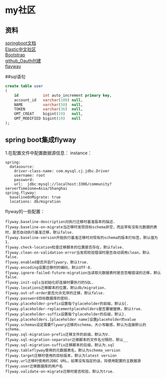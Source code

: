 # my社区
##  资料
[springboot文档](https://spring.io/guides)<br>
[Elastic中文社区](https://elasticsearch.cn/) <br>
[Bootstrap](https://v3.bootcss.com/) <br>
[github_Oauth创建](https://developer.github.com/apps/building-oauth-apps/creating-an-oauth-app/)  
[flayway](https://flywaydb.org/getstarted/firststeps/maven)

##sql语句
```sql
create table user
(
    id           int auto_increment primary key,
    account_id   varchar(100) null,
    NAME         varchar(50)  null,
    TOKEN        varchar(36)  null,
    GMT_CREAT    bigint(19)   null,
    GMT_MODIFIED bigint(19)   null
);
```
## spring boot集成flyway
1.在配置文件中配置数据源信息：
instance：
```
spring:
  datasource:
    driver-class-name: com.mysql.cj.jdbc.Driver
    username: root
    password:
    url:  jdbc:mysql://localhost:3306/community?serverTimezone=Asia/Shanghai
spring.flyway:
  baselineOnMigrate: true
  locations: db/migration
```
flyway的一些配置：
```
flyway.baseline-description对执行迁移时基准版本的描述.
flyway.baseline-on-migrate当迁移时发现目标schema非空，而且带有没有元数据的表时，是否自动执行基准迁移，默认false.
flyway.baseline-version开始执行基准迁移时对现有的schema的版本打标签，默认值为1.
flyway.check-location检查迁移脚本的位置是否存在，默认false.
flyway.clean-on-validation-error当发现校验错误时是否自动调用clean，默认false.
flyway.enabled是否开启flywary，默认true.
flyway.encoding设置迁移时的编码，默认UTF-8.
flyway.ignore-failed-future-migration当读取元数据表时是否忽略错误的迁移，默认false.
flyway.init-sqls当初始化好连接时要执行的SQL.
flyway.locations迁移脚本的位置，默认db/migration.
flyway.out-of-order是否允许无序的迁移，默认false.
flyway.password目标数据库的密码.
flyway.placeholder-prefix设置每个placeholder的前缀，默认${.
flyway.placeholder-replacementplaceholders是否要被替换，默认true.
flyway.placeholder-suffix设置每个placeholder的后缀，默认}.
flyway.placeholders.[placeholder name]设置placeholder的value
flyway.schemas设定需要flywary迁移的schema，大小写敏感，默认为连接默认的schema.
flyway.sql-migration-prefix迁移文件的前缀，默认为V.
flyway.sql-migration-separator迁移脚本的文件名分隔符，默认__
flyway.sql-migration-suffix迁移脚本的后缀，默认为.sql
flyway.tableflyway使用的元数据表名，默认为schema_version
flyway.target迁移时使用的目标版本，默认为latest version
flyway.url迁移时使用的JDBC URL，如果没有指定的话，将使用配置的主数据源
flyway.user迁移数据库的用户名
flyway.validate-on-migrate迁移时是否校验，默认为true.
```
